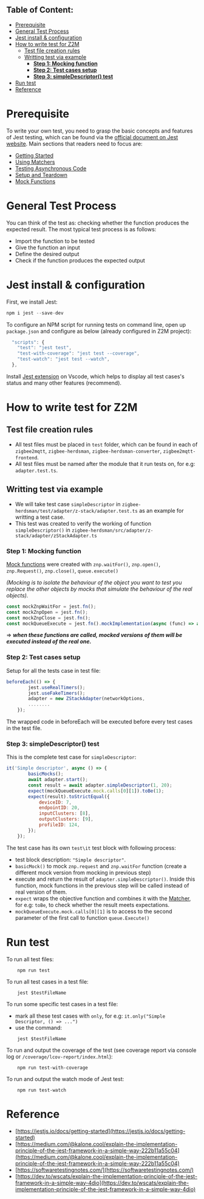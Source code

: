 ## Table of Content:
- [Prerequisite](#prerequisite)
- [General Test Process](#general-test-process)
- [Jest install & configuration](#jest-install--configuration)
- [How to write test for Z2M](#how-to-write-test-for-z2m)
  - [Test file creation rules](#test-file-creation-rules)
  - [Writting test via example](#writting-test-via-example)
    - [**Step 1: Mocking function**](#step-1-mocking-function)
    - [**Step 2: Test cases setup**](#step-2-test-cases-setup)
    - [**Step 3: simpleDescriptor() test**](#step-3-simpledescriptor-test)
- [Run test](#run-test)
- [Reference](#reference)
# Prerequisite
To write your own test, you need to grasp the basic concepts and features of Jest testing, which can be found via the [official document on Jest website](https://jestjs.io/docs/getting-started). Main sections that readers need to focus are:
- [Getting Started](https://jestjs.io/docs/getting-started)
- [Using Matchers](https://jestjs.io/docs/using-matchers)
- [Testing Asynchronous Code](https://jestjs.io/docs/asynchronous)
- [Setup and Teardown](https://jestjs.io/docs/setup-teardown)
- [Mock Functions](https://jestjs.io/docs/mock-functions)
# General Test Process

You can think of the test as: checking whether the function produces the expected result. The most typical test process is as follows:

- Import the function to be tested
- Give the function an input
- Define the desired output
- Check if the function produces the expected output

# Jest install & configuration
 First, we install Jest:

```js 
npm i jest --save-dev
```

To configure an NPM script for running tests on command line, open up `package.json` and configure as below (already configured in Z2M project):
```js 
  "scripts": {
    "test": "jest test",
    "test-with-coverage": "jest test --coverage",
    "test-watch": "jest test --watch",
  },
```
Install [Jest extension](https://marketplace.visualstudio.com/items?itemName=Orta.vscode-jest) on Vscode, which helps to display all test cases's status and many other features (recommend).

 
# How to write test for Z2M
## Test file creation rules
- All test files must be placed in `test` folder, which can be found in each of `zigbee2mqtt`, `zigbee-herdsman`, `zigbee-herdsman-converter`, `zigbee2mqtt-frontend`.
- All test files must be named after the module that it run tests on, for e.g: `adapter.test.ts`.
## Writting test via example
- We will take test case `simpleDescriptor` in `zigbee-herdsman/test/adapter/z-stack/adapter.test.ts` as an example for writting a test case. 
- This test was created to verify the working of function `simpleDescriptor()` in `zigbee-herdsman/src/adapter/z-stack/adapter/zStackAdapter.ts`

### **Step 1: Mocking function**

[Mock functions](https://jestjs.io/docs/mock-functions) were created with `znp.waitFor()`, `znp.open()`, `znp.Request()`, `znp.close()`, `queue.execute()` 

*(Mocking is to isolate the behaviour of the object you want to test you replace the other objects by mocks that simulate the behaviour of the real objects).*
```js
const mockZnpWaitFor = jest.fn();
const mockZnpOpen = jest.fn();
const mockZnpClose = jest.fn();
const mockQueueExecute = jest.fn().mockImplementation(async (func) => await func());
```
=> ***when these functions are called, mocked versions of them will be executed instead of the real one.***

### **Step 2: Test cases setup**
Setup for all the tests case in test file:
```js
beforeEach(() => {
        jest.useRealTimers();
        jest.useFakeTimers();
        adapter = new ZStackAdapter(networkOptions, 
        ........
    });
```
The wrapped code in beforeEach will be executed before every test cases in the test file.

### **Step 3: simpleDescriptor() test**
This is the complete test case for `simpleDescriptor`:
```js
it('Simple descriptor', async () => {
        basicMocks();
        await adapter.start();
        const result = await adapter.simpleDescriptor(1, 20);
        expect(mockQueueExecute.mock.calls[0][1]).toBe(1);
        expect(result).toStrictEqual({
            deviceID: 7,
            endpointID: 20,
            inputClusters: [8],
            outputClusters: [9],
            profileID: 124,
        });
    });
```
The test case has its own `test\it` test block with following process: 

- test block description: `"Simple descriptor"`.
- `basicMock()` to mock `znp.request` and `znp.waitFor` function (create a different mock version from mocking in previous step)
- execute and return the result of `adapter.simpleDescriptor()`. Inside this function, mock functions in the previous step will be called instead of real version of them.
- `expect` wraps the objective function and combines it with the [Matcher](https://jestjs.io/docs/using-matchers), for e.g:  `toBe`, to check whether the result meets expectations. 
- `mockQueueExecute.mock.calls[0][1]` is to access to the second parameter of the first call to function `queue.Execute()`


# Run test
To run all test files:

```
    npm run test
```


To run all test cases in a test file:

```
    jest $testFileName
```

To run some specific test cases in a test file:
- mark all these test cases with `only`, for e.g: `it.only("Simple Descriptor, () => ...")`
- use the command:

```
    jest $testFileName
```
To run and output the coverage of the test (see coverage report via console log or `/coverage/lcov-report/index.html`):
```
    npm run test-with-coverage
```


To run and output the watch mode of Jest test:
```
    npm run test-watch
```

# Reference

- [https://jestjs.io/docs/getting-started](https://jestjs.io/docs/getting-started)
- [https://medium.com/@kalone.cool/explain-the-implementation-principle-of-the-jest-framework-in-a-simple-way-222b11a55c04](https://medium.com/@kalone.cool/explain-the-implementation-principle-of-the-jest-framework-in-a-simple-way-222b11a55c04)
- [https://softwaretestingnotes.com/](https://softwaretestingnotes.com/)
- [https://dev.to/wscats/explain-the-implementation-principle-of-the-jest-framework-in-a-simple-way-4dio](https://dev.to/wscats/explain-the-implementation-principle-of-the-jest-framework-in-a-simple-way-4dio)
